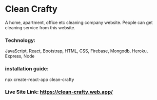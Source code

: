 # Clean Crafty
A home, apartment, office etc cleaning company website. People can get cleaning service from this website.

### Technology:
JavaScript, React, Bootstrap, HTML, CSS, Firebase, Mongodb, Heroku, Express, Node

### installation guide:
npx create-react-app clean-crafty

### Live Site Link: https://clean-crafty.web.app/
